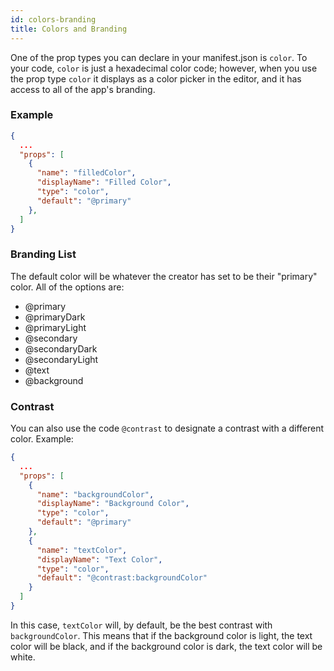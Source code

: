 ```yaml
---
id: colors-branding
title: Colors and Branding
---
```


One of the prop types you can declare in your manifest.json is `color`. To your code, `color` is just a hexadecimal color code; however, when you use the prop type `color` it displays as a color picker in the editor, and it has access to all of the app's branding.

### Example

```json
{
  ...
  "props": [
    {
      "name": "filledColor",
      "displayName": "Filled Color",
      "type": "color",
      "default": "@primary"
    },
  ]
}

```

### Branding List

The default color will be whatever the creator has set to be their "primary" color. All of the options are:

- @primary
- @primaryDark
- @primaryLight
- @secondary
- @secondaryDark
- @secondaryLight
- @text
- @background

### Contrast

You can also use the code `@contrast` to designate a contrast with a different color. Example:

```json
{
  ...
  "props": [
    {
      "name": "backgroundColor",
      "displayName": "Background Color",
      "type": "color",
      "default": "@primary"
    },
    {
      "name": "textColor",
      "displayName": "Text Color",
      "type": "color",
      "default": "@contrast:backgroundColor"
    }
  ]
}
```

In this case, `textColor` will, by default, be the best contrast with `backgroundColor`. This means
that if the background color is light, the text color will be black, and if the background color is dark, the text color will be white.
